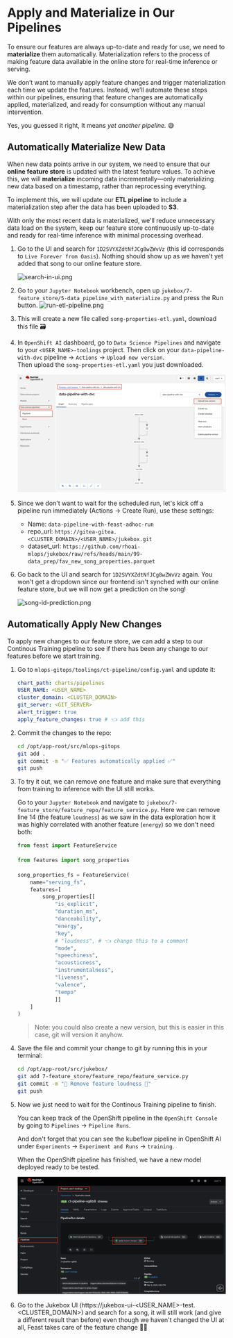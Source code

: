 # Apply and Materialize in Our Pipelines

To ensure our features are always up-to-date and ready for use, we need to **materialize** them automatically. Materialization refers to the process of making feature data available in the online store for real-time inference or serving.

We don’t want to manually apply feature changes and trigger materialization each time we update the features. Instead, we’ll automate these steps within our pipelines, ensuring that feature changes are automatically applied, materialized, and ready for consumption without any manual intervention.

Yes, you guessed it right, It means _yet another pipeline._ 😅

## Automatically Materialize New Data  

When new data points arrive in our system, we need to ensure that our **online feature store** is updated with the latest feature values. To achieve this, we will **materialize** incoming data incrementally—only materializing new data based on a timestamp, rather than reprocessing everything.  

To implement this, we will update our **ETL pipeline** to include a materialization step after the data has been uploaded to **S3**. 

With only the most recent data is materialized, we'll reduce unnecessary data load on the system, keep our feature store continuously up-to-date and ready for real-time inference with minimal processing overhead.


1. Go to the UI and search for `1D2SVYXZdtNfJCg8wZWvVz` (this id corresponds to `Live Forever from Oasis`). Nothing should show up as we haven't yet added that song to our online feature store.
   
    ![search-in-ui.png](./images/search-in-ui.png)

2. Go to your `Jupyter Notebook` workbench, open up `jukebox/7-feature_store/5-data_pipeline_with_materialize.py` and press the Run button.
    ![run-etl-pipeline.png](./images/run-etl-pipeline.png)

3. This will create a new file called `song-properties-etl.yaml`, download this file 🗃️
   
4. In `OpenShift AI` dashboard, go to `Data Science Pipelines` and navigate to your `<USER_NAME>-toolings` project. Then click on your `data-pipeline-with-dvc` pipeline -> `Actions` -> `Upload new version`.  
Then upload the `song-properties-etl.yaml` you just downloaded.
   
    ![import-new-version.png](./images/import-new-version.png)

5. Since we don't want to wait for the scheduled run, let's kick off a pipeline run immediately (Actions -> Create Run), use these settings:

    - Name: `data-pipeline-with-feast-adhoc-run`
    - repo_url: `https://gitea-gitea.<CLUSTER_DOMAIN>/<USER_NAME>/jukebox.git`
    - dataset_url: `https://github.com/rhoai-mlops/jukebox/raw/refs/heads/main/99-data_prep/fav_new_song_properties.parquet`

6. Go back to the UI and search for `1D2SVYXZdtNfJCg8wZWvVz` again. You won't get a dropdown since our frontend isn't synched with our online feature store, but we will now get a prediction on the song!
   
    ![song-id-prediction.png](./images/song-id-prediction.png)

## Automatically Apply New Changes

To apply new changes to our feature store, we can add a step to our Continous Training pipeline to see if there has been any change to our features before we start training.  

1. Go to `mlops-gitops/toolings/ct-pipeline/config.yaml` and update it:

    ```yaml
    chart_path: charts/pipelines
    USER_NAME: <USER_NAME>
    cluster_domain: <CLUSTER_DOMAIN>
    git_server: <GIT_SERVER>
    alert_trigger: true
    apply_feature_changes: true # 👈 add this
    ```

2. Commit the changes to the repo:

    ```bash
    cd /opt/app-root/src/mlops-gitops
    git add .
    git commit -m "✅ Features automatically applied ✅"
    git push
    ```

3. To try it out, we can remove one feature and make sure that everything from training to inference with the UI still works.
     
    Go to your `Jupyter Notebook` and navigate to `jukebox/7-feature_store/feature_repo/feature_service.py`. Here we can remove line 14 (the feature `loudness`) as we saw in the data exploration how it was highly correlated with another feature (`energy`) so we don't need both:

    ```python
    from feast import FeatureService

    from features import song_properties

    song_properties_fs = FeatureService(
        name="serving_fs",
        features=[
            song_properties[[
                "is_explicit",
                "duration_ms",
                "danceability",
                "energy",
                "key",
                # "loudness", # 👈 change this to a comment
                "mode",
                "speechiness",
                "acousticness",
                "instrumentalness",
                "liveness",
                "valence",
                "tempo"
                ]]
        ]
    ) 
    
    ```
    > Note: you could also create a new version, but this is easier in this case, git will version it anyhow.

4. Save the file and commit your change to git by running this in your terminal:
   
    ```bash
    cd /opt/app-root/src/jukebox/
    git add 7-feature_store/feature_repo/feature_service.py
    git commit -m "🎺 Remove feature loudness 🎺"
    git push
    ```

5. Now we just need to wait for the Continous Training pipeline to finish.  
   
    You can keep track of the OpenShift pipeline in the `OpenShift Console` by going to `Pipelines` -> `Pipeline Runs`.  

    And don't forget that you can see the kubeflow pipeline in OpenShift AI under `Experiments` -> `Experiment and Runs` -> `training`.  

    When the OpenShift pipeline has finished, we have a new model deployed ready to be tested.

    ![apply-features-ct.png](./images/apply-features-ct.png)

6. Go to the Jukebox UI (https://jukebox-ui-<USER_NAME>-test.<CLUSTER_DOMAIN>) and search for a song, it will still work (and give a different result than before) even though we haven't changed the UI at all, Feast takes care of the feature change 👏👏
